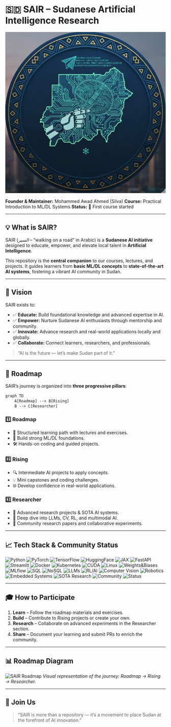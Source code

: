 

# 🇸🇩 SAIR – Sudanese Artificial Intelligence Research 

![SAIR Banner](SAIR.jpg)

**Founder & Maintainer:** Mohammed Awad Ahmed (Silva)
**Course:** Practical Introduction to ML/DL Systems
**Status:** 🚀 First course started

---

## **💡 What is SAIR?**

SAIR (*السير* – “walking on a road” in Arabic) is a **Sudanese AI initiative** designed to educate, empower, and elevate local talent in **Artificial Intelligence**.

This repository is the **central companion** to our courses, lectures, and projects. It guides learners from **basic ML/DL concepts** to **state-of-the-art AI systems**, fostering a vibrant AI community in Sudan.

---

## **🌟 Vision**

SAIR exists to:

* ✅ **Educate:** Build foundational knowledge and advanced expertise in AI.
* ✅ **Empower:** Nurture Sudanese AI enthusiasts through mentorship and community.
* ✅ **Innovate:** Advance research and real-world applications locally and globally.
* ✅ **Collaborate:** Connect learners, researchers, and professionals.

> “AI is the future — let’s make Sudan part of it.”

---

## **🚦 Roadmap**

SAIR’s journey is organized into **three progressive pillars**:

```mermaid
graph TD
    A[Roadmap] --> B[Rising]
    B --> C[Researcher]
```

### 1️⃣ **Roadmap**

* 📘 Structured learning path with lectures and exercises.
* 🎯 Build strong ML/DL foundations.
* 🛠️ Hands-on coding and guided projects.

### 2️⃣ **Rising**

* 🔍 Intermediate AI projects to apply concepts.
* 💡 Mini capstones and coding challenges.
* 🌐 Develop confidence in real-world applications.

### 3️⃣ **Researcher**

* 🧠 Advanced research projects & SOTA AI systems.
* 🤖 Deep dive into LLMs, CV, RL, and multimodal AI.
* 📄 Community research papers and collaborative experiments.

---


## **📈 Tech Stack & Community Status**

![Python](https://img.shields.io/badge/Python-3.11-blue?logo=python&logoColor=white)
![PyTorch](https://img.shields.io/badge/PyTorch-2.1-red?logo=pytorch&logoColor=white)
![TensorFlow](https://img.shields.io/badge/TensorFlow-2.14-orange?logo=tensorflow&logoColor=white)
![HuggingFace](https://img.shields.io/badge/HuggingFace-Transformers-purple?logo=huggingface&logoColor=white)
![JAX](https://img.shields.io/badge/JAX-0.4.15-lightblue?logo=google&logoColor=white)
![FastAPI](https://img.shields.io/badge/FastAPI-0.109-lightblue?logo=fastapi&logoColor=white)
![Streamlit](https://img.shields.io/badge/Streamlit-1.27-orange?logo=streamlit&logoColor=white)
![Docker](https://img.shields.io/badge/Docker-24.0-blue?logo=docker&logoColor=white)
![Kubernetes](https://img.shields.io/badge/Kubernetes-1.28-blue?logo=kubernetes&logoColor=white)
![CUDA](https://img.shields.io/badge/CUDA-12.2-red?logo=nvidia&logoColor=white)
![Linux](https://img.shields.io/badge/Linux-Ubuntu-orange?logo=linux&logoColor=white)
![Weights&Biases](https://img.shields.io/badge/WandB-0.16.0-pink?logo=wandb&logoColor=white)
![MLflow](https://img.shields.io/badge/MLflow-2.9-lightgrey?logo=mlflow&logoColor=white)
![SQL](https://img.shields.io/badge/SQL-PostgreSQL-blue?logo=postgresql&logoColor=white)
![NoSQL](https://img.shields.io/badge/NoSQL-MongoDB-green?logo=mongodb&logoColor=white)
![LLMs](https://img.shields.io/badge/LLMs-FoundationModels-purple)
![RL/AI](https://img.shields.io/badge/RL%2FAI-Advanced-teal)
![Computer Vision](https://img.shields.io/badge/ComputerVision-OpenCV-blue?logo=opencv&logoColor=white)
![Robotics](https://img.shields.io/badge/Robotics-ROS2-orange?logo=robotics&logoColor=white)
![Embedded Systems](https://img.shields.io/badge/EmbeddedSystems-RaspberryPi-red?logo=raspberrypi&logoColor=white)
![SOTA Research](https://img.shields.io/badge/Research-SOTA-violet)
![Community](https://img.shields.io/badge/Community-Sudan-ff69b4)
![Status](https://img.shields.io/badge/Status-Active-brightgreen)

---


## **🎓 How to Participate**

1. **Learn** – Follow the roadmap materials and exercises.
2. **Build** – Contribute to Rising projects or create your own.
3. **Research** – Collaborate on advanced experiments in the Researcher section.
4. **Share** – Document your learning and submit PRs to enrich the community.

---

## **📊 Roadmap Diagram**

![SAIR Roadmap](assets/sair_roadmap.png)
*Visual representation of the journey: Roadmap → Rising → Researcher.*

---

## **🤝 Join Us**


> “SAIR is more than a repository — it’s a movement to place Sudan at the forefront of AI innovation.”


